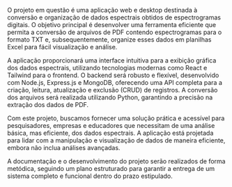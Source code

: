 O projeto em questão é uma aplicação web e desktop destinada à conversão e organização de dados espectrais obtidos de espectrogramas digitais. O objetivo principal é desenvolver uma ferramenta eficiente que permita a conversão de arquivos de PDF contendo espectrogramas para o formato TXT e, subsequentemente, organize esses dados em planilhas Excel para fácil visualização e análise.

A aplicação proporcionará uma interface intuitiva para a exibição gráfica dos dados espectrais, utilizando tecnologias modernas como React e Tailwind para o frontend. O backend será robusto e flexível, desenvolvido com Node.js, Express.js e MongoDB, oferecendo uma API completa para a criação, leitura, atualização e exclusão (CRUD) de registros. A conversão dos arquivos será realizada utilizando Python, garantindo a precisão na extração dos dados de PDF.

Com este projeto, buscamos fornecer uma solução prática e acessível para pesquisadores, empresas e educadores que necessitam de uma análise básica, mas eficiente, dos dados espectrais. A aplicação está projetada para lidar com a manipulação e visualização de dados de maneira eficiente, embora não inclua análises avançadas.

A documentação e o desenvolvimento do projeto serão realizados de forma metódica, seguindo um plano estruturado para garantir a entrega de um sistema completo e funcional dentro do prazo estipulado.
